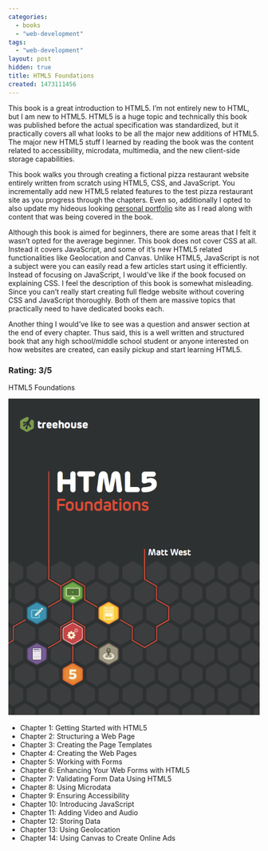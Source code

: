 ```yaml
---
categories:
  - books
  - "web-development"
tags:
  - "web-development"
layout: post
hidden: true
title: HTML5 Foundations
created: 1473111456
---
```


This book is a great introduction to HTML5. I’m not entirely new to HTML, but I am new to HTML5. HTML5 is a huge topic and technically this book was published before the actual specification was standardized, but it practically covers all what looks to be all the major new additions of HTML5. The major new HTML5 stuff I learned by reading the book was the content related to accessibility, microdata, multimedia, and the new client-side storage capabilities.

This book walks you through creating a fictional pizza restaurant website entirely written from scratch using HTML5, CSS, and JavaScript. You incrementally add new HTML5 related features to the test pizza restaurant site as you progress through the chapters. Even so, additionally I opted to also update my hideous looking <a href="http://www.antoniobaltazar.com/" target="_blank">personal portfolio</a> site as I read along with content that was being covered in the book.

Although this book is aimed for beginners, there are some areas that I felt it wasn’t opted for the average beginner. This book does not cover CSS at all. Instead it covers JavaScript, and some of it’s new HTML5 related functionalities like Geolocation and Canvas. Unlike HTML5, JavaScript is not a subject were you can easily read a few articles start using it efficiently. Instead of focusing on JavaScript, I would’ve like if the book focused on explaining CSS. I feel the description of this book is somewhat misleading. Since you can’t really start creating full fledge website without covering CSS and JavaScript thoroughly. Both of them are massive topics that practically need to have dedicated books each.

Another thing I would’ve like to see was a question and answer section at the end of every chapter. Thus said, this is a well written and structured book that any high school/middle school student or anyone interested on how websites are created, can easily pickup and start learning HTML5.

### Rating: 3/5

HTML5 Foundations

<a href="https://www.amazon.com/HTML5-Foundations-Matt-West/dp/1118356551" target="_blank"><img src="/assets/books/html5foundations.png"></a>

* Chapter 1: Getting Started with HTML5
* Chapter 2: Structuring a Web Page
* Chapter 3: Creating the Page Templates
* Chapter 4: Creating the Web Pages
* Chapter 5: Working with Forms
* Chapter 6: Enhancing Your Web Forms with HTML5
* Chapter 7: Validating Form Data Using HTML5
* Chapter 8: Using Microdata
* Chapter 9: Ensuring Accessibility
* Chapter 10: Introducing JavaScript
* Chapter 11: Adding Video and Audio
* Chapter 12: Storing Data
* Chapter 13: Using Geolocation
* Chapter 14: Using Canvas to Create Online Ads
